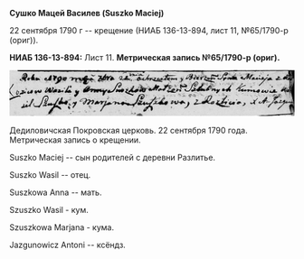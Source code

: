 **Сушко Мацей Василев (Suszko Maciej)**

22 сентября 1790 г -- крещение (НИАБ 136-13-894, лист 11, №65/1790-р
(ориг)).

**НИАБ 136-13-894:** Лист 11. **Метрическая запись №65/1790-р (ориг).**

![](./media/d71949ccb9a3976033ab4ebeee508b17d448e1ab.png)

Дедиловичская Покровская церковь. 22 сентября 1790 года. Метрическая
запись о крещении.

Suszko Maciej -- сын родителей с деревни Разлитье.

Suszko Wasil -- отец.

Suszkowa Anna -- мать.

Szuszko Wasil - кум.

Szuszkowa Marjana - кума.

Jazgunowicz Antoni -- ксёндз.
